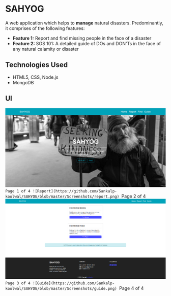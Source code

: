 # SAHYOG

A web application which helps to **manage** natural disasters. Predominantly, it comprises of the following features:
* **Feature 1:** Report and find missing people in the face of a disaster
* **Feature 2:** SOS 101: A detailed guide of DOs and DON'Ts in the face of any natural calamity or disaster

## Technologies Used
* HTML5, CSS, Node.js
* MongoDB

## UI 
![Home](https://github.com/Sankalp-koolwal/SAHYOG/blob/master/Screenshots/Home.png)
`Page 1 of 4
![Report](https://github.com/Sankalp-koolwal/SAHYOG/blob/master/Screenshots/report.png)
`Page 2 of 4
![Find](https://github.com/Sankalp-koolwal/SAHYOG/blob/master/Screenshots/find.png)
`Page 3 of 4
![Guide](https://github.com/Sankalp-koolwal/SAHYOG/blob/master/Screenshots/guide.png)
`Page 4 of 4

